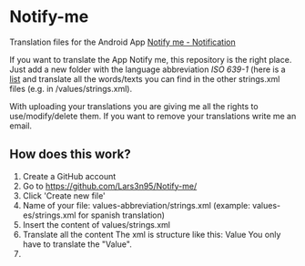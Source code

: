 # Notify-me
Translation files for the Android App [Notify me - Notification](https://play.google.com/store/apps/details?id=com.kila.addnotification.lars)

If you want to translate the App Notify me, this repository is the right place. Just add a new folder with the language abbreviation *ISO 639-1* (here is a [list](https://www.loc.gov/standards/iso639-2/php/code_list.php)  and translate all the words/texts you can find in the other strings.xml files (e.g. in /values/strings.xml).

With uploading your translations you are giving me all the rights to use/modify/delete them. If you want to remove your translations write me an email.

## How does this work?
1. Create a GitHub account
2. Go to https://github.com/Lars3n95/Notify-me/
3. Click 'Create new file'
4. Name of your file: values-abbreviation/strings.xml (example: values-es/strings.xml for spanish translation)
5. Insert the content of values/strings.xml 
6. Translate all the content
The xml is structure like this: <string name="key">Value</string>
You only have to translate the "Value".
7. 
